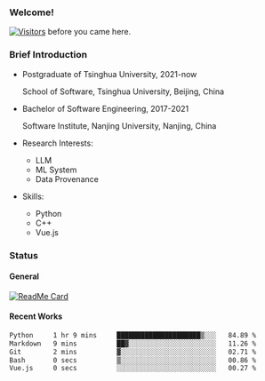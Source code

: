 ### Welcome!

[![Visitors](https://visitor-badge.laobi.icu/badge?page_id=HermitSun.HermitSun)]() before you came here.

### Brief Introduction

- Postgraduate of Tsinghua University, 2021-now
  
  School of Software, Tsinghua University, Beijing, China

- Bachelor of Software Engineering, 2017-2021
  
  Software Institute, Nanjing University, Nanjing, China

- Research Interests:
  - LLM
  - ML System
  - Data Provenance

- Skills:
  - Python
  - C++
  - Vue.js

### Status

#### General

[![ReadMe Card](https://github-readme-stats.hermitsun.vercel.app/api?username=HermitSun&count_private=true&show_icons=true)]()

#### Recent Works

<!--START_SECTION:waka-->

```txt
Python     1 hr 9 mins     █████████████████████▒░░░   84.89 %
Markdown   9 mins          ██▓░░░░░░░░░░░░░░░░░░░░░░   11.26 %
Git        2 mins          ▓░░░░░░░░░░░░░░░░░░░░░░░░   02.71 %
Bash       0 secs          ▒░░░░░░░░░░░░░░░░░░░░░░░░   00.86 %
Vue.js     0 secs          ░░░░░░░░░░░░░░░░░░░░░░░░░   00.27 %
```

<!--END_SECTION:waka-->
